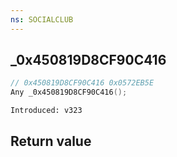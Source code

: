 ```yaml
---
ns: SOCIALCLUB
---
```

## _0x450819D8CF90C416

```c
// 0x450819D8CF90C416 0x0572EB5E
Any _0x450819D8CF90C416();
```

```
Introduced: v323
```


## Return value
